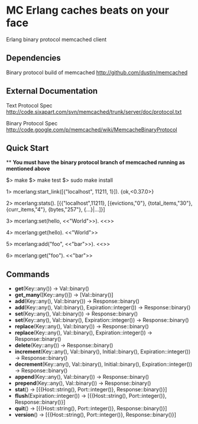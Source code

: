 # MC Erlang caches beats on your face

Erlang binary protocol memcached client

## Dependencies

Binary protocol build of memcached <http://github.com/dustin/memcached>

## External Documentation

Text Protocol Spec <http://code.sixapart.com/svn/memcached/trunk/server/doc/protocol.txt>

Binary Protocol Spec <http://code.google.com/p/memcached/wiki/MemcacheBinaryProtocol>

## Quick Start

** **You must have the binary protocol branch of memcached running as mentioned above**

$> make
$> make test
$> sudo make install

1> mcerlang:start_link([{"localhost", 11211, 1}]).
{ok,<0.37.0>}

2> mcerlang:stats().
[{{"localhost",11211},
  [{evictions,"0"},
   {total_items,"30"},
   {curr_items,"4"},
   {bytes,"257"},
   {...}|...]}]

3> mcerlang:set(hello, <<"World">>).
<<>>

4> mcerlang:get(hello).
<<"World">>

5> mcerlang:add("foo", <<"bar">>).
<<>>

6> mcerlang:get("foo").
<<"bar">>

## Commands

* **get**(Key::any()) -> Val::binary()
* **get_many**([Key::any()]) -> [Val::binary()]
* **add**(Key::any(), Val::binary()) -> Response::binary()
* **add**(Key::any(), Val::binary(), Expiration::integer()) -> Response::binary()
* **set**(Key::any(), Val::binary()) -> Response::binary()
* **set**(Key::any(), Val::binary(), Expiration::integer()) -> Response::binary()
* **replace**(Key::any(), Val::binary()) -> Response::binary()
* **replace**(Key::any(), Val::binary(), Expiration::integer()) -> Response::binary()
* **delete**(Key::any()) -> Response::binary()
* **increment**(Key::any(), Val::binary(), Initial::binary(), Expiration::integer()) -> Response::binary()
* **decrement**(Key::any(), Val::binary(), Initial::binary(), Expiration::integer()) -> Response::binary()
* **append**(Key::any(), Val::binary()) -> Response::binary()
* **prepend**(Key::any(), Val::binary()) -> Response::binary()
* **stat**() -> [{{Host::string(), Port::integer()}, Response::binary()}]
* **flush**(Expiration::integer()) -> [{{Host::string(), Port::integer()}, Response::binary()}]
* **quit**() -> [{{Host::string(), Port::integer()}, Response::binary()}]
* **version**() -> [{{Host::string(), Port::integer()}, Response::binary()}]